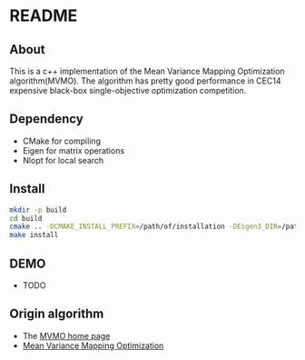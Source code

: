 # README

## About

This is a c++ implementation of the Mean Variance Mapping Optimization
algorithm(MVMO). The algorithm has pretty good performance in CEC14 expensive
black-box single-objective optimization competition.

## Dependency

- CMake for compiling 
- Eigen for matrix operations
- Nlopt for local search

## Install 

```bash
mkdir -p build
cd build
cmake .. -DCMAKE_INSTALL_PREFIX=/path/of/installation -DEigen3_DIR=/path/of/Eigen/share/eigen3/cmake -DNLOPT_PATH=/path/to/nlopt
make install
```

## DEMO

- TODO

## Origin algorithm

- The [MVMO home page](https://www.uni-due.de/mvmo/)
- [Mean Variance Mapping Optimization](https://www.uni-due.de/imperia/md/content/mvmo/background_mvmo.pdf)
